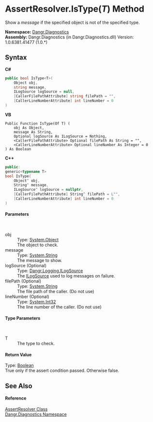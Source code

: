 # AssertResolver.IsType(*T*) Method 
 

Show a *message* if the specified object is not of the specified type.

**Namespace:**&nbsp;<a href="N_Dangr_Diagnostics">Dangr.Diagnostics</a><br />**Assembly:**&nbsp;Dangr.Diagnostics (in Dangr.Diagnostics.dll) Version: 1.0.6381.41477 (1.0.*)

## Syntax

**C#**<br />
``` C#
public bool IsType<T>(
	Object obj,
	string message,
	ILogSource logSource = null,
	[CallerFilePathAttribute] string filePath = "",
	[CallerLineNumberAttribute] int lineNumber = 0
)

```

**VB**<br />
``` VB
Public Function IsType(Of T) ( 
	obj As Object,
	message As String,
	Optional logSource As ILogSource = Nothing,
	<CallerFilePathAttribute> Optional filePath As String = "",
	<CallerLineNumberAttribute> Optional lineNumber As Integer = 0
) As Boolean
```

**C++**<br />
``` C++
public:
generic<typename T>
bool IsType(
	Object^ obj, 
	String^ message, 
	ILogSource^ logSource = nullptr, 
	[CallerFilePathAttribute] String^ filePath = L"", 
	[CallerLineNumberAttribute] int lineNumber = 0
)
```


#### Parameters
&nbsp;<dl><dt>obj</dt><dd>Type: <a href="http://msdn2.microsoft.com/en-us/library/e5kfa45b" target="_blank">System.Object</a><br />The object to check.</dd><dt>message</dt><dd>Type: <a href="http://msdn2.microsoft.com/en-us/library/s1wwdcbf" target="_blank">System.String</a><br />The message to show.</dd><dt>logSource (Optional)</dt><dd>Type: <a href="T_Dangr_Logging_ILogSource">Dangr.Logging.ILogSource</a><br />The <a href="T_Dangr_Logging_ILogSource">ILogSource</a> used to log messages on failure.</dd><dt>filePath (Optional)</dt><dd>Type: <a href="http://msdn2.microsoft.com/en-us/library/s1wwdcbf" target="_blank">System.String</a><br />The file path of the caller. (Do not use)</dd><dt>lineNumber (Optional)</dt><dd>Type: <a href="http://msdn2.microsoft.com/en-us/library/td2s409d" target="_blank">System.Int32</a><br />The line number of the caller. (Do not use)</dd></dl>

#### Type Parameters
&nbsp;<dl><dt>T</dt><dd>The type to check.</dd></dl>

#### Return Value
Type: <a href="http://msdn2.microsoft.com/en-us/library/a28wyd50" target="_blank">Boolean</a><br />True only if the assert condition passed. Otherwise false.

## See Also


#### Reference
<a href="T_Dangr_Diagnostics_AssertResolver">AssertResolver Class</a><br /><a href="N_Dangr_Diagnostics">Dangr.Diagnostics Namespace</a><br />